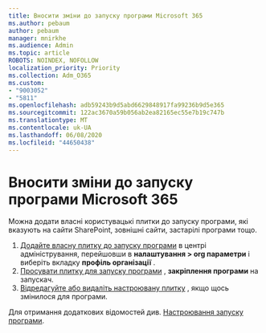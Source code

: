 ```yaml
---
title: Вносити зміни до запуску програми Microsoft 365
ms.author: pebaum
author: pebaum
manager: mnirkhe
ms.audience: Admin
ms.topic: article
ROBOTS: NOINDEX, NOFOLLOW
localization_priority: Priority
ms.collection: Adm_O365
ms.custom:
- "9003052"
- "5811"
ms.openlocfilehash: adb59243b9d5abd6629848917fa99236b9d5e365
ms.sourcegitcommit: 122ac3670a59b056ab2ea82165ec55e7b19c747b
ms.translationtype: MT
ms.contentlocale: uk-UA
ms.lasthandoff: 06/08/2020
ms.locfileid: "44650438"
---
```

# <a name="make-changes-to-the-microsoft-365-app-launcher"></a>Вносити зміни до запуску програми Microsoft 365

Можна додати власні користувацькі плитки до запуску програми, які вказують на сайти SharePoint, зовнішні сайти, застарілі програми тощо.

1. [Додайте власну плитку до запуску програми](https://docs.microsoft.com/microsoft-365/admin/manage/customize-the-app-launcher) в центрі адміністрування, перейшовши в **налаштування > org параметри** і виберіть вкладку **профіль організації** .
2. [Просувати плитку для запуску програми](https://docs.microsoft.com/microsoft-365/admin/manage/customize-the-app-launcher#promote-the-tile-to-app-launcher) , **закріплення програми** на запускач.
3. [Відредагуйте або видаліть настроювану плитку](https://docs.microsoft.com/microsoft-365/admin/manage/customize-the-app-launcher#edit-or-delete-a-custom-tile) , якщо щось змінилося для програми.

Для отримання додаткових відомостей див. [Настроювання запуску програми](https://docs.microsoft.com/microsoft-365/admin/manage/customize-the-app-launcher).
